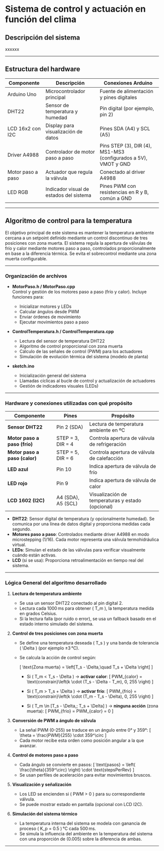 # Sistema de control y actuación en función del clima
## Descripción del sistema

xxxxxx

---

## Estructura del hardware

| Componente         | Descripción                                       | Conexiones Arduino                      |
|--------------------|-------------------------------------------------|---------------------------------------|
| Arduino Uno        | Microcontrolador principal                        | Fuente de alimentación y pines digitales|
| DHT22              | Sensor de temperatura y humedad                   | Pin digital (por ejemplo, pin 2)       |
| LCD 16x2 con I2C   | Display para visualización de datos                | Pines SDA (A4) y SCL (A5)               |
| Driver A4988       | Controlador de motor paso a paso                   | Pins STEP (3), DIR (4), MS1-MS3 (configurados a 5V), VMOT y GND  |
| Motor paso a paso  | Actuador que regula la válvula                      | Conectado al driver A4988               |
| LED RGB            | Indicador visual de estados del sistema            | Pines PWM con resistencias en R y B, común a GND |

---

## Algoritmo de control para la temperatura

El objetivo principal de este sistema es mantener la temperatura ambiente cercana a un setpoint definido mediante un control discontinuo de tres posiciones con zona muerta. El sistema regula la apertura de válvulas de frío y calor mediante motores paso a paso, controlados proporcionalmente en base a la diferencia térmica. Se evita el sobrecontrol mediante una zona muerta configurable.

---

### Organización de archivos

- **MotorPaso.h / MotorPaso.cpp**  
  Control y gestión de los motores paso a paso (frío y calor). Incluye funciones para:
  - Inicializar motores y LEDs
  - Calcular ángulos desde PWM
  - Enviar órdenes de movimiento
  - Ejecutar movimientos paso a paso

- **ControlTemperatura.h / ControlTemperatura.cpp**  
  - Lectura del sensor de temperatura DHT22
  - Algoritmo de control proporcional con zona muerta
  - Cálculo de las señales de control (PWM) para los actuadores
  - Simulación de evolución térmica del sistema (modelo de planta)

- **sketch.ino**  
  - Inicialización general del sistema
  - Llamadas cíclicas al bucle de control y actualización de actuadores
  - Gestión de indicadores visuales (LEDs)

---

### Hardware y conexiones utilizadas con qué propósito

| Componente           | Pines             | Propósito                                               |
|---------------------|-------------------|----------------------------------------------------------|
| **Sensor DHT22**     | Pin 2 (SDA)        | Lectura de temperatura ambiente en ºC                    |
| **Motor paso a paso (frío)** | STEP = 3, DIR = 4 | Controla apertura de válvula de refrigeración           |
| **Motor paso a paso (calor)**| STEP = 5, DIR = 6 | Controla apertura de válvula de calefacción             |
| **LED azul**         | Pin 10            | Indica apertura de válvula de frío                      |
| **LED rojo**         | Pin 9             | Indica apertura de válvula de calor                     |
| **LCD 1602 (I2C)**   | A4 (SDA), A5 (SCL) | Visualización de temperaturas y estado (opcional)       |

- **DHT22**: Sensor digital de temperatura (y opcionalmente humedad). Se comunica por una línea de datos digital y proporciona medidas cada segundo.
- **Motores paso a paso**: Controlados mediante driver A4988 en modo microstepping (1/16). Cada motor representa una válvula termohidráulica virtual.
- **LEDs**: Simulan el estado de las válvulas para verificar visualmente cuándo están activas.
- **LCD** (si se usa): Proporciona retroalimentación en tiempo real del sistema.

---

### Lógica General del algoritmo desarrollado

1. **Lectura de temperatura ambiente**
   - Se usa un sensor DHT22 conectado al pin digital 2.
   - Lectura cada 1000 ms para obtener \( T_m \), la temperatura medida en grados Celsius.
   - Si la lectura falla (por ruido o error), se usa un fallback basado en el estado interno simulado del sistema.

2. **Control de tres posiciones con zona muerta**
   - Se define una temperatura deseada \( T_s \) y una banda de tolerancia \( \Delta \) (por ejemplo ±3 °C).
   - Se calcula la acción de control según:

     \[
     \text{Zona muerta} = \left[T_s - \Delta,\quad T_s + \Delta \right]
     \]

     - Si \( T_m < T_s - \Delta \) → **activar calor**:
       \[
       PWM_{calor} = \text{constrain}\left(k \cdot (T_s - \Delta - T_m), 0, 255 \right)
       \]

     - Si \( T_m > T_s + \Delta \) → **activar frío**:
       \[
       PWM_{frio} = \text{constrain}\left(k \cdot (T_m - T_s - \Delta), 0, 255 \right)
       \]

     - Si \( T_m \in [T_s - \Delta,\; T_s + \Delta] \) → **ninguna acción** (zona muerta):
       \[
       PWM_{frio} = PWM_{calor} = 0
       \]

3. **Conversión de PWM a ángulo de válvula**
   - La señal PWM (0-255) se traduce en un ángulo entre 0° y 359°:
     \[
     \theta = \frac{PWM}{255} \cdot 359^\circ
     \]
   - Cada motor recibe esta orden como posición angular a la que avanzar.

4. **Control de motores paso a paso**
   - Cada ángulo se convierte en pasos:
     \[
     \text{pasos} = \left( \frac{\theta}{359^\circ} \right) \cdot \text{stepsPerRev}
     \]
   - Se usan perfiles de aceleración para evitar movimientos bruscos.

5. **Visualización y señalización**
   - Los LED se encienden si \( PWM > 0 \) para su correspondiente válvula.
   - Se puede mostrar estado en pantalla (opcional con LCD I2C).

6. **Simulación del sistema térmico**
   - La temperatura interna del sistema se modela con ganancia de proceso \( K_p = 0.5 \) °C cada 500 ms.
   - Se simula la influencia del ambiente en la temperatura del sistema con una proporción de \(0.005\) sobre la diferencia de ambas.

---